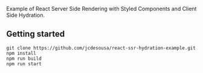 Example of React Server Side Rendering with Styled Components and Client Side Hydration.


## Getting started
```
git clone https://github.com/jcdesousa/react-ssr-hydration-example.git
npm install
npm run build
npm run start
```
